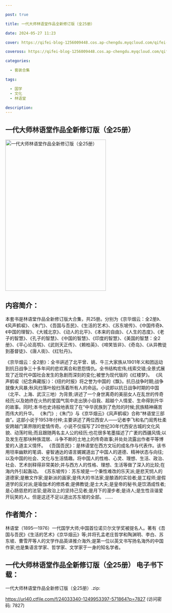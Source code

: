 ```yaml
---

post: true

title: 一代大师林语堂作品全新修订版（全25册）

date: 2024-05-27 11:23

cover: https://qifei-blog-1256009448.cos.ap-chengdu.myqcloud.com/qifei-blog/66344a080ea9cb14039c99a6.jpg

coveross: https://qifei-blog-1256009448.cos.ap-chengdu.myqcloud.com/qifei-blog/66344a080ea9cb14039c99a6.jpg

categories:

  - 套装合集

tags:

  - 国学
  - 文化
  - 林语堂

description:
---
```


##  一代大师林语堂作品全新修订版（全25册）

<img alt=" 一代大师林语堂作品全新修订版（全25册）" class="aligncenter loading" data-was-processed="true" decoding="async" fetchpriority="high" height="471" src="https://qifei-blog-1256009448.cos.ap-chengdu.myqcloud.com/qifei-blog/66344a080ea9cb14039c99a6.jpg " style="cursor: zoom-in;" width="314"/>

## 内容简介：

本套书是林语堂作品全新修订版大合集，共25册。分别为《京华烟云：全2册》、《风声鹤唳》、《朱门》、《吾国与吾民》、《生活的艺术》、《苏东坡传》、《中国传奇》、《中国的理智》、《大城北京》、《动人的北平》、《本来的自由》、《人生的态度》、《老子的智慧》、《孔子的智慧》、《中国的智慧》、《印度的智慧》、《美国的智慧：全2册》、《平心论高鹗》、《武则天正传》、《赖柏英》、《啼笑皆非》、《奇岛》、《从异教徒到基督徒》、《唐人街》、《红牡丹》。<br/>

《京华烟云：全2册》：全书讲述了北平曾、姚、牛三大家族从1901年义和团运动到抗日战争三十多年间的悲欢离合和恩怨情仇。全书结构宏伟;线索交错;全景式展现了近现代中国社会发生的急剧而深刻的变化;被誉为现代版的《红楼梦》。 《风声鹤唳（纪念典藏版）》：《纽约时报》将之誉为中国的《飘》。抗日战争时期;战争就像大风暴;秋风扫落叶般扫荡着所有人的命运。小说即以抗日战争时期的中国（北平、上海、武汉三地）为背景;讲述了一个身世离奇的美丽女人在乱世的传奇经历;以及她终在火热的爱国气氛中走出狭小自我、超越个人情爱、生命得到升华的故事。同时;本书也史诗般地表现了在“中华民族到了危险的时候;民族精神痛苦而伟大的升华。 《朱门》;《朱门》与《京华烟云》《风声鹤唳》合称“林语堂三部曲”。这部小说于1953年付梓;主要讲述了两位西安人——记者李飞和名门闺秀杜柔安跨越门第界限的爱情传奇。小说不仅描写了20世纪30年代西安古城的文化风貌、动荡时局;而且跟随两名主人公的经历;也花很多笔墨描述了广袤的西疆风情;以及发生在那块种族混居、斗争不断的土地上的传奇故事;并处处流露出作者平等博爱的人道主义情怀。 《吾国吾民》：是林语堂在西方文坛的成名作与代表作。该书用坦率幽默的笔调、睿智通达的语言娓娓道出了中国人的道德、精神状态与向往;以及中国的社会、文化与生活情趣。将中国人的性格、心灵、理想、生活、政治、社会、艺术剖释得非常美妙;并与西方人的性格、理想、生活等做了深入的比较;在海内外引起轰动。 《苏东坡传》：苏东坡是一个秉性难改的乐天派;是悲天悯人的道德家;是散文作家;是新派的画家;是伟大的书法家;是酿酒的实验者;是工程师;是假道学的反对派;是瑜伽术的修炼者;是佛教徒;是士大夫;是皇帝的秘书;是饮酒成性者;是心肠慈悲的法官;是政治上的坚持己见者;是月下的漫步者;是诗人;是生性诙谐爱开玩笑的人。但是这还不足以道出苏东坡的全部。 ……

## 作者简介：

林语堂（1895—1976）一代国学大师;中国首位诺贝尔文学奖被提名人。著有《吾国与吾民》《生活的艺术》《京华烟云》等;并将孔孟老庄哲学和陶渊明、李白、苏东坡、曹雪芹等人的文学作品英译推介海外;是第一位以英文书写扬名海外的中国作家;也是集语言学家、哲学家、文学家于一身的知名学者。

## 一代大师林语堂作品全新修订版（全25册） 电子书下载：
一代大师林语堂作品全新修订版（全25册）.zip: 

https://url40.ctfile.com/f/24033340-1249953397-571864?p=7827 (访问密码: 7827)

